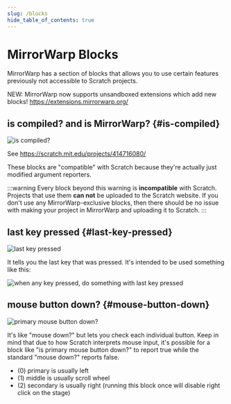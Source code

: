 ```yaml
---
slug: /blocks
hide_table_of_contents: true
---
```


# MirrorWarp Blocks

MirrorWarp has a section of blocks that allows you to use certain features previously not accessible to Scratch projects.

NEW: MirrorWarp now supports unsandboxed extensions which add new blocks! https://extensions.mirrorwarp.org/

## is compiled? and is MirrorWarp? {#is-compiled}

![is compiled?](./assets/is-compiled.svg)

See https://scratch.mit.edu/projects/414716080/

These blocks are "compatible" with Scratch because they're actually just modified argument reporters.

:::warning
Every block beyond this warning is **incompatible** with Scratch. Projects that use them **can not** be uploaded to the Scratch website. If you don't use any MirrorWarp-exclusive blocks, then there should be no issue with making your project in MirrorWarp and uploading it to Scratch.
:::

## last key pressed {#last-key-pressed}

![last key pressed](./assets/last-key-pressed.svg)

It tells you the last key that was pressed. It's intended to be used something like this:

![when any key pressed, do something with last key pressed](./assets/how-to-use-last-key-pressed.svg)

## mouse button down? {#mouse-button-down}

![primary mouse button down?](./assets/mouse-button-down.svg)

It's like "mouse down?" but lets you check each individual button. Keep in mind that due to how Scratch interprets mouse input, it's possible for a block like "is primary mouse button down?" to report true while the standard "mouse down?" reports false.

 * (0) primary is usually left
 * (1) middle is usually scroll wheel
 * (2) secondary is usually right (running this block once will disable right click on the stage)
